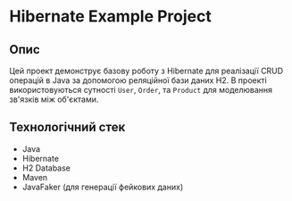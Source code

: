 # Hibernate Example Project

## Опис
Цей проект демонструє базову роботу з Hibernate для реалізації CRUD операцій в Java за допомогою реляційної бази даних H2. В проекті використовуються сутності `User`, `Order`, та `Product` для моделювання зв'язків між об'єктами.

## Технологічний стек
- Java
- Hibernate
- H2 Database
- Maven
- JavaFaker (для генерації фейкових даних)
